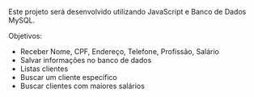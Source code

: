 Este projeto será desenvolvido utilizando JavaScript e Banco de Dados MySQL.

Objetivos:
- Receber Nome, CPF, Endereço, Telefone, Profissão, Salário
- Salvar informações no banco de dados
- Listas clientes
- Buscar um cliente específico
- Buscar clientes com maiores salários


